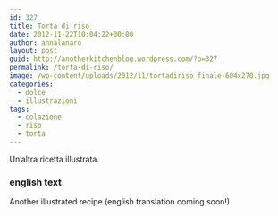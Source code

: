 ```yaml
---
id: 327
title: Torta di riso
date: 2012-11-22T10:04:22+00:00
author: annalanaro
layout: post
guid: http://anotherkitchenblog.wordpress.com/?p=327
permalink: /torta-di-riso/
image: /wp-content/uploads/2012/11/tortadiriso_finale-604x270.jpg
categories:
  - dolce
  - illustrazioni
tags:
  - colazione
  - riso
  - torta
---
```

Un&#8217;altra ricetta illustrata.

### english text

Another illustrated recipe (english translation coming soon!)

